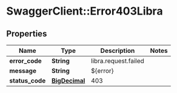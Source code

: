 # SwaggerClient::Error403Libra

## Properties
Name | Type | Description | Notes
------------ | ------------- | ------------- | -------------
**error_code** | **String** | libra.request.failed | 
**message** | **String** | ${error} | 
**status_code** | [**BigDecimal**](BigDecimal.md) | 403 | 

